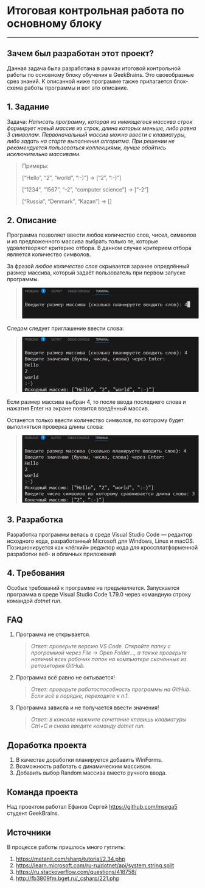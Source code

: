 # Итоговая контрольная работа по основному блоку
***
## Зачем был разработан этот проект?
Данная задача была разработана в рамках итоговой контрольной работы по основному блоку обучения в GeekBrains. Это своеобразные срез знаний. К описанной ниже программе также прилагается блок-схема работы программы и вот это описание. 

## 1. Задание
Задача: *Написать программу, которая из имеющегося массива строк формирует новый массив из строк, длина которых меньше, либо равна 3 символам. Первоначальный массив можно ввести с клавиатуры, либо задать на старте выполнения алгоритма. При решении не рекомендуется пользоваться коллекциями, лучше обойтись исключительно массивами.*

>Примеры:
>
>[“Hello”, “2”, “world”, “:-)”] → [“2”, “:-)”]
>
>[“1234”, “1567”, “-2”, “computer science”] → [“-2”]
>
>[“Russia”, “Denmark”, “Kazan”] → []

## 2. Описание

Программа позволяет ввести любое количество слов, чисел, символов и из предложенного массива выбрать только те, которые удовлетворяют критерию отбора. В данном случае критерием отбора является количество символов.

За фразой *любое количество слов* скрывается заранее опредлённый размер массива, который задаёт пользователь при первом запуске программы.

>![Ввод размера массива](arraySize.png)

Следом следует приглашение ввести слова:

>![Ввод значений массива](arrayInput.png)

Если размер массива выбран 4, то после ввода последнего слова и нажатия Enter на экране появится введённый массив.

Останется только ввести количество символов, по которому будет выполняться проверка длины слова:

>![Ввод количества символов для проверки](cropNum.png)

## 3. Разработка
Разработка программы велась в среде Visual Studio Code — редактор исходного кода, разработанный Microsoft для Windows, Linux и macOS. Позиционируется как «лёгкий» редактор кода для кроссплатформенной разработки веб- и облачных приложений

## 4. Требования
Особых требований к программе не предъявляется. Запускается программа в среде Visual Studio Code 1.79.0 через командную строку командой *dotnet run*.

## FAQ 
1. Программа не открывается.
    >*Ответ: проверьте версию VS Code. Откройте папку с программой через File -> Open Folder..., а также проверьте наличий всех рабочих папок на компьютере скачанных из репозитория GitHub.*
2. Программа всё равно не октывается!
    >*Ответ: проверьте работоспособность программы на GitHub. Если всё в порядке, переходите к п.1.*
3. Программа зависла и не получается ввести значения!
    >*Ответ: в консоле нажмите сочетание клавишь клавиатуры Ctrl+C и снова введите команду dotnet run.*

## Доработка проекта
1. В качестве доработки планируется добавить WinForms.
2. Возможность работать с динамическим массивом.
3. Добавить выбор Random массива вместо ручного ввода.

## Команда проекта
Над проектом работал Ефанов Сергей https://github.com/msega5 студент GeekBrains.

## Источники
В процессе работы пришлось много гуглить:
1. https://metanit.com/sharp/tutorial/2.34.php
2. https://learn.microsoft.com/ru-ru/dotnet/api/system.string.split
3. https://ru.stackoverflow.com/questions/418758/
4. http://fb3809fm.bget.ru/_csharp/221.php